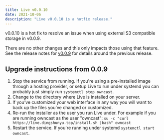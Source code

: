 ```yaml
---
title: Live v0.0.10
date: 2021-10-06
description: "Live v0.0.10 is a hotfix release."
---
```


v0.0.10 is a hot fix to resolve an issue when using external S3 compatible storage in v0.0.9.

There are no other changes and this only impacts those using that feature. See the release notes for [v0.0.9](https://github.com/imzqqq/releases/tag/v0.0.9) for details around the previous release.

## Upgrade instructions from 0.0.9

1. Stop the service from running. If you're using a pre-installed image through a hosting provider, or setup Live to run under systemd you can probably just simply run `systemctl stop owncast`.
1. Change to the directory where Live is installed on your server.
1. If you’ve customized your web interface in any way you will want to back up the files you’ve changed or customized.
1. Re-run the installer as the user you run Live under. For example if you are running owncast as the user "owncast": `su -c "curl https://live.dingshunyu.top/install.sh |bash" owncast`
1. Restart the service. If you're running under systemd `systemctl start owncast`.
